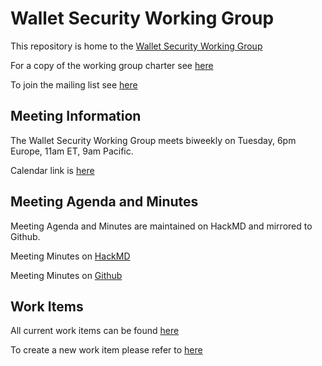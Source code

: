 # Wallet Security Working Group

This repository is home to the [Wallet Security Working Group](https://identity.foundation/working-groups/wallet-security.html)

For a copy of the working group charter see [here](https://github.com/decentralized-identity/org/blob/master/Org%20documents/WG%20documents/DIF_Wallet_Security_WG_Charter_20210616.pdf)

To join the mailing list see [here](https://lists.identity.foundation/g/wallet-security)

## Meeting Information

The Wallet Security Working Group meets biweekly on Tuesday, 6pm Europe, 11am ET, 9am Pacific.

Calendar link is [here](https://calendar.google.com/event?action=TEMPLATE&tmeid=ZjE5YmJqMnA0Z25zMjkyNGNtMzI5YnVnNnNfMjAyMTEyMTRUMTcwMDAwWiBkZWNlbnRyYWxpemVkLmlkZW50aXR5QG0&tmsrc=decentralized.identity%40gmail.com&scp=ALL) 

## Meeting Agenda and Minutes

Meeting Agenda and Minutes are maintained on HackMD and mirrored to Github.

Meeting Minutes on [HackMD](https://hackmd.io/6hUuZIjGQpeLVAqcxdakZA)

Meeting Minutes on [Github](https://github.com/decentralized-identity/wallet-security/blob/main/agenda.md)

## Work Items

All current work items can be found [here](https://github.com/decentralized-identity/wallet-security/tree/main/work_items)

To create a new work item please refer to [here](https://github.com/decentralized-identity/wallet-security/blob/main/templates/work%20item.md)
